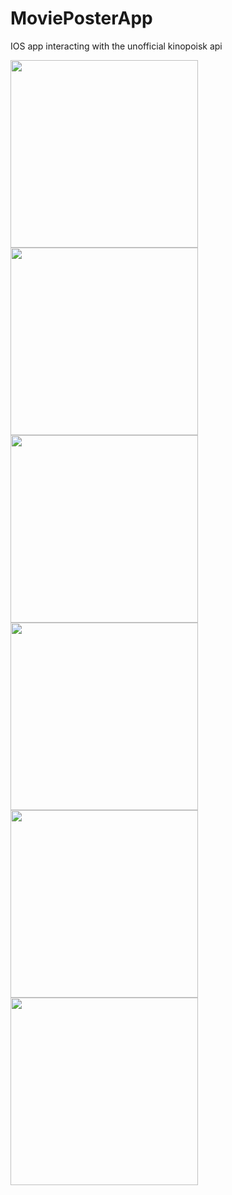 # MoviePosterApp
IOS app interacting with the unofficial kinopoisk api

<img src="https://github.com/uevuu/MoviePosterApp/blob/main/Images/Simulator%20Screenshot%20-%20iPhone%2014%20Pro%20-%202023-07-28%20at%2018.55.28.png" width="300">
<img src="https://github.com/uevuu/MoviePosterApp/blob/main/Images/Simulator%20Screenshot%20-%20iPhone%2014%20Pro%20-%202023-07-28%20at%2018.55.35.png" width="300">
<img src="https://github.com/uevuu/MoviePosterApp/blob/main/Images/Simulator%20Screenshot%20-%20iPhone%2014%20Pro%20-%202023-07-28%20at%2018.55.49.png" width="300">
<img src="https://github.com/uevuu/MoviePosterApp/blob/main/Images/Simulator%20Screenshot%20-%20iPhone%2014%20Pro%20-%202023-07-28%20at%2018.55.52.png" width="300">
<img src="https://github.com/uevuu/MoviePosterApp/blob/main/Images/Simulator%20Screenshot%20-%20iPhone%2014%20Pro%20-%202023-07-28%20at%2018.55.56.png" width="300">
<img src="https://github.com/uevuu/MoviePosterApp/blob/main/Images/Simulator%20Screenshot%20-%20iPhone%2014%20Pro%20-%202023-07-28%20at%2018.56.07.png" width="300">
